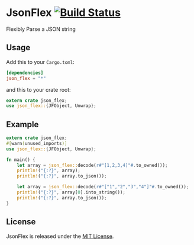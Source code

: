 # JsonFlex [![Build Status](https://travis-ci.org/nacika-ins/json_flex.svg)](https://travis-ci.org/nacika-ins/json_flex)

Flexibly Parse a JSON string

## Usage

Add this to your `Cargo.toml`:

```toml
[dependencies]
json_flex = "*"
```

and this to your crate root:

```rust
extern crate json_flex;
use json_flex::{JFObject, Unwrap};
```

## Example

```rust
extern crate json_flex;
#[warn(unused_imports)]
use json_flex::{JFObject, Unwrap};

fn main() {
    let array = json_flex::decode(r#"[1,2,3,4]"#.to_owned());
    println!("{:?}", array);
    println!("{:?}", array.to_json());

    let array = json_flex::decode(r#"["1","2","3","4"]"#.to_owned());
    println!("{:?}", array[0].into_string());
    println!("{:?}", array.to_json());
}
```

## License

JsonFlex is released under the [MIT License][license].

[license]: LICENSE
